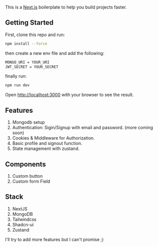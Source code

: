 This is a [Next.js](https://nextjs.org/) boilerplate to help you build projects faster.
## Getting Started

First, clone this repo and run:

```bash
npm install --force
```

then create a new env file and add the following:
```bash
MONGO_URI = YOUR_URI
JWT_SECRET = YOUR_SECRET
```

finally run:
```bash
npm run dev
```

Open [http://localhost:3000](http://localhost:3000) with your browser to see the result.

## Features
1. Mongodb setup
2. Authentication: Sigin/Signup with email and password. (more coming soon)
3. Cookies & Middleware for Authorization.
4. Basic profile and signout function.
5. State management with zustand.

## Components
1. Custom button
2. Custom form Field

## Stack
1. NextJS
2. MongoDB
3. Tailwindcss
4. Shadcn-ui
5. Zustand

I'll try to add more features but I can't promise ;)
